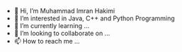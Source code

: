 - 👋 Hi, I’m Muhammad Imran Hakimi
- 👀 I’m interested in Java, C++ and Python Programming
- 🌱 I’m currently learning ...
- 💞️ I’m looking to collaborate on ...
- 📫 How to reach me ...

<!---
muhdimranh/muhdimranh is a ✨ special ✨ repository because its `README.md` (this file) appears on your GitHub profile.
You can click the Preview link to take a look at your changes.
--->
